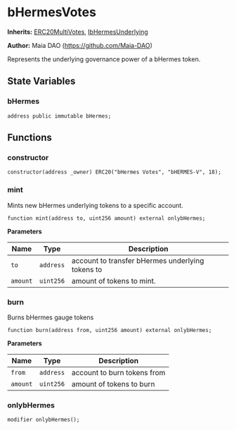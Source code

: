 # bHermesVotes

**Inherits:**
[ERC20MultiVotes](/erc-20/ERC20MultiVotes.sol/abstract.ERC20MultiVotes.md), [IbHermesUnderlying](/hermes/interfaces/IbHermesUnderlying.sol/interface.IbHermesUnderlying.md)

**Author:**
Maia DAO (https://github.com/Maia-DAO)

Represents the underlying governance power of a bHermes token.


## State Variables
### bHermes



```solidity
address public immutable bHermes;
```


## Functions
### constructor


```solidity
constructor(address _owner) ERC20("bHermes Votes", "bHERMES-V", 18);
```

### mint

Mints new bHermes underlying tokens to a specific account.


```solidity
function mint(address to, uint256 amount) external onlybHermes;
```
**Parameters**

|Name|Type|Description|
|----|----|-----------|
|`to`|`address`|account to transfer bHermes underlying tokens to|
|`amount`|`uint256`|amount of tokens to mint.|


### burn

Burns bHermes gauge tokens


```solidity
function burn(address from, uint256 amount) external onlybHermes;
```
**Parameters**

|Name|Type|Description|
|----|----|-----------|
|`from`|`address`|account to burn tokens from|
|`amount`|`uint256`|amount of tokens to burn|


### onlybHermes


```solidity
modifier onlybHermes();
```

